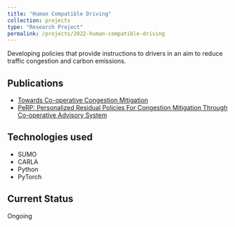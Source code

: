 ```yaml
---
title: "Human Compatible Driving"
collection: projects
type: "Research Project"
permalink: /projects/2022-human-compatible-driving
---
```


Developing policies that provide instructions to drivers in an aim to reduce traffic congestion and carbon emissions.

## Publications

* [Towards Co-operative Congestion Mitigation](https://arxiv.org/abs/2302.09140)
* [PeRP: Personalized Residual Policies For Congestion Mitigation Through Co-operative Advisory System](https://sites.google.com/view/perp)

## Technologies used

* SUMO
* CARLA
* Python
* PyTorch

## Current Status

Ongoing
